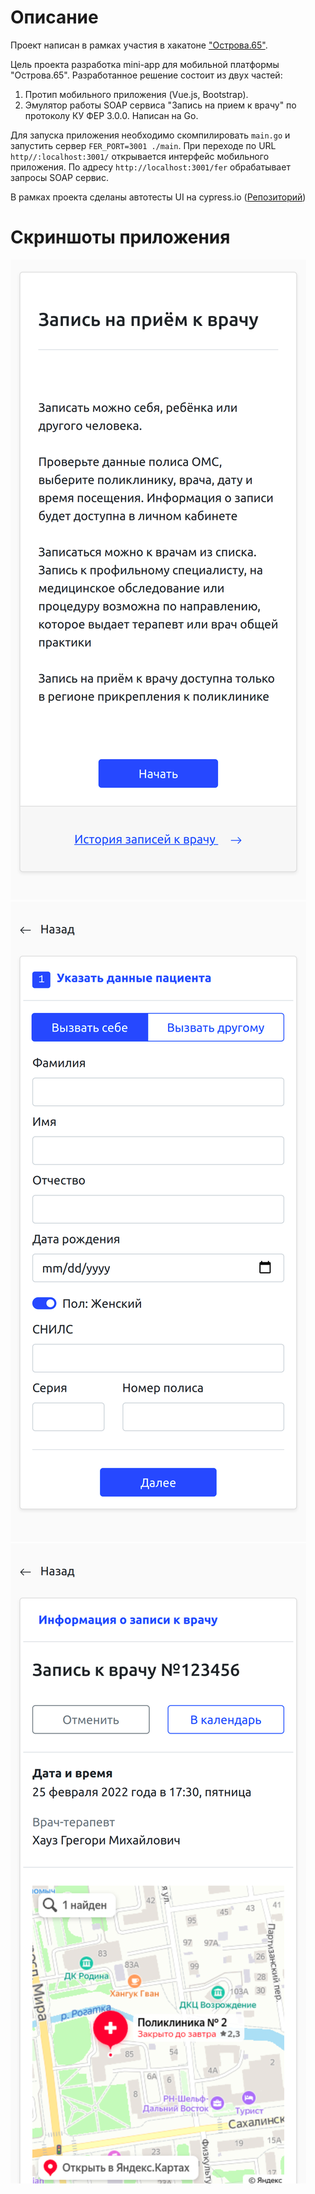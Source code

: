 # Описание
Проект написан в рамках участия в хакатоне ["Острова.65"](https://ostrova65.sakhalin.gov.ru/). 

Цель проекта разработка mini-app для мобильной платформы "Острова.65". Разработанное решение состоит из двух частей:
1. Протип мобильного приложения (Vue.js, Bootstrap). 
2. Эмулятор работы SOAP сервиса "Запись на прием к врачу" по протоколу КУ ФЕР 3.0.0. Написан на Go.

Для запуска приложения необходимо скомпилировать ```main.go``` и запустить сервер ```FER_PORT=3001 ./main```. При переходе по URL ```http//:localhost:3001/``` открывается интерфейс мобильного приложения. По адресу ```http://localhost:3001/fer``` обрабатывает запросы SOAP сервис.

В рамках проекта сделаны автотесты UI на cypress.io ([Репозиторий](https://github.com/zibloidix/vvd_fer_golang_testing))


# Скриншоты приложения
![Screen_01](./static/img/Screen_01.png "Главный экран")
![Screen_02](./static/img/Screen_02.png "Экран с данными пациента")
![Screen_05](./static/img/Screen_05.png "Экран с полной информацией о записи")